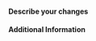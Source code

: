 #### Describe your changes

<!-- Thank you for your Pull Request. Please provide a description above. -->

#### Additional Information

<!-- Add any other context about the Pull Request here. -->
